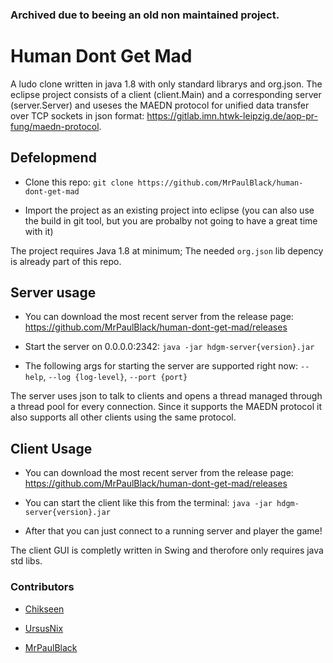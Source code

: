 ### Archived due to beeing an old non maintained project.

# Human Dont Get Mad

A ludo clone written in java 1.8 with only standard librarys and org.json.
The eclipse project consists of a client (client.Main) and a corresponding server (server.Server)
and useses the MAEDN protocol for unified data transfer over TCP sockets in json format: 
https://gitlab.imn.htwk-leipzig.de/aop-pr-fung/maedn-protocol.



## Defelopmend

* Clone this repo: `git clone https://github.com/MrPaulBlack/human-dont-get-mad`

* Import the project as an existing project into eclipse (you can also use the build in git tool, but you are probalby not going to have a great time with it)

The project requires Java 1.8 at minimum; The needed `org.json` lib depency is already part of this repo.



## Server usage

* You can download the most recent server from the release page: https://github.com/MrPaulBlack/human-dont-get-mad/releases

* Start the server on 0.0.0.0:2342: `java -jar hdgm-server{version}.jar`

* The following args for starting the server are supported right now: `--help`, `--log {log-level}`, `--port {port}`

The server uses json to talk to clients and opens a thread managed through a thread pool for every connection. Since it supports the MAEDN protocol it also supports
all other clients using the same protocol.



## Client Usage

* You can download the most recent server from the release page: https://github.com/MrPaulBlack/human-dont-get-mad/releases

* You can start the client like this from the terminal: `java -jar hdgm-server{version}.jar`

* After that you can just connect to a running server and player the game!

The client GUI is completly written in Swing and therofore only requires java std libs.



### Contributors

- [Chikseen](@Chikseen)

- [UrsusNix](@UrsusNix)

- [MrPaulBlack](@MrPaulBlack)

